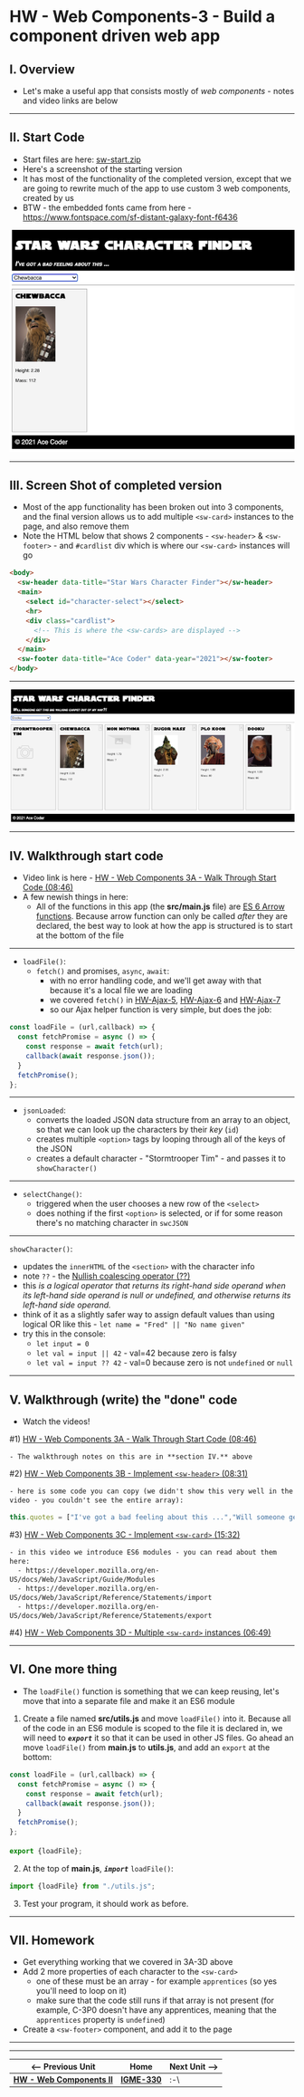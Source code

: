 # HW - Web Components-3 - Build a component driven web app

## I. Overview

- Let's make a useful app that consists mostly of *web components* - notes and video links are below

<hr>

## II. Start Code

- Start files are here: [sw-start.zip](_files/sw-start.zip)
- Here's a screenshot of the starting version
- It has most of the functionality of the completed version, except that we are going to rewrite much of the app to use custom 3 web components, created by us
- BTW - the embedded fonts came from here - https://www.fontspace.com/sf-distant-galaxy-font-f6436

![screenshot](_images/_wc/HW-wc-9.png)

<hr>

## III. Screen Shot of completed version

- Most of the app functionality has been broken out into 3 components, and the final version allows us to add multiple `<sw-card>` instances to the page, and also remove them
- Note the HTML below that shows 2 components - `<sw-header>` & `<sw-footer>` - and `#cardlist` div which is where our `<sw-card>` instances will go


```html
<body>
  <sw-header data-title="Star Wars Character Finder"></sw-header>
  <main>
    <select id="character-select"></select>
    <hr>
    <div class="cardlist">
      <!-- This is where the <sw-cards> are displayed -->
    </div>
  </main>
  <sw-footer data-title="Ace Coder" data-year="2021"></sw-footer>
</body>
```

<hr>

![screenshot](_images/_wc/HW-wc-10.png)

<hr>

## IV. Walkthrough start code

- Video link is here - [HW - Web Components 3A - Walk Through Start Code (08:46)](https://rit.hosted.panopto.com/Panopto/Pages/Viewer.aspx?id=4b9441fc-595e-4589-9ab6-ada701395685&start=0)
- A few newish things in here:
  - All of the functions in this app (the **src/main.js** file) are [ES 6 Arrow functions](https://developer.mozilla.org/en-US/docs/Web/JavaScript/Reference/Functions/Arrow_functions). Because arrow function can only be called *after* they are declared, the best way to look at how the app is structured is to start at the bottom of the file

<hr>

- `loadFile()`:
  - `fetch()` and promises, `async`, `await`:
    -  with no error handling code, and we'll get away with that because it's a local file we are loading
    -  we covered `fetch()` in [HW-Ajax-5](HW-ajax-5.md), [HW-Ajax-6](HW-ajax-6.md) and [HW-Ajax-7](HW-ajax-7.md)
    - so our Ajax helper function is very simple, but does the job:

```js
const loadFile = (url,callback) => {
  const fetchPromise = async () => {
    const response = await fetch(url);
    callback(await response.json());
  }
  fetchPromise();
};
```

<hr>

- `jsonLoaded`:
  - converts the loaded JSON data structure from an array to an object, so that we can look up the characters by their *key* (`id`)
  - creates multiple `<option>` tags by looping through all of the keys of the JSON
  - creates a default character - "Stormtrooper Tim" - and passes it to `showCharacter()`

<hr>

- `selectChange()`:
  - triggered when the user chooses a new row of the `<select>`
  - does nothing if the first `<option>` is selected, or if for some reason there's no matching character in `swcJSON`

<hr>

`showCharacter()`:
  - updates the `innerHTML` of the `<section>` with the character info
  - note `??` - the [Nullish coalescing operator (??)](https://developer.mozilla.org/en-US/docs/Web/JavaScript/Reference/Operators/Nullish_coalescing_operator)
  - this *is a logical operator that returns its right-hand side operand when its left-hand side operand is null or undefined, and otherwise returns its left-hand side operand.*
  - think of it as a slightly safer way to assign default values than using logical OR like this - `let name = "Fred" || "No name given"`
  - try this in the console:
    - `let input = 0`
    - `let val = input || 42` - val=42 because zero is falsy
    - `let val = input ?? 42` - val=0 because zero is not `undefined` or `null`

<hr>

## V. Walkthrough (write) the "done" code

- Watch the videos!

#1) [HW - Web Components 3A - Walk Through Start Code (08:46)](https://rit.hosted.panopto.com/Panopto/Pages/Viewer.aspx?id=4b9441fc-595e-4589-9ab6-ada701395685&start=0)
    
    - The walkthrough notes on this are in **section IV.** above

#2) [HW - Web Components 3B - Implement `<sw-header>` (08:31)](https://rit.hosted.panopto.com/Panopto/Pages/Viewer.aspx?id=d72258d0-8419-4735-aeaa-ada7014993b4&start=0)
    
    - here is some code you can copy (we didn't show this very well in the video - you couldn't see the entire array):

```js
this.quotes = ["I've got a bad feeling about this ...","Will someone get this big walking carpet out of my way?!","Aren’t you a little short for a stormtrooper?","I hope you know what you’re doing.","Oh, it’s not like that at all. He’s my brother.","We have powerful friends. You’re going to regret this."];
```

#3) [HW - Web Components 3C - Implement `<sw-card>` (15:32)](https://rit.hosted.panopto.com/Panopto/Pages/Viewer.aspx?id=066099ca-bd71-444f-a0a6-ada7016144b1&start=0)
    
    - in this video we introduce ES6 modules - you can read about them here:
      - https://developer.mozilla.org/en-US/docs/Web/JavaScript/Guide/Modules
      - https://developer.mozilla.org/en-US/docs/Web/JavaScript/Reference/Statements/import
      - https://developer.mozilla.org/en-US/docs/Web/JavaScript/Reference/Statements/export

#4) [HW - Web Components 3D - Multiple `<sw-card>` instances (06:49)](https://rit.hosted.panopto.com/Panopto/Pages/Viewer.aspx?id=15b3231b-b7df-40b2-9acc-ada80125d594&start=0)
 
<hr>

## VI. One more thing

- The `loadFile()` function is something that we can keep reusing, let's move that into a separate file and make it an ES6 module

1) Create a file named **src/utils.js** and move `loadFile()` into it. Because all of the code in an ES6 module is scoped to the file it is declared in, we will need to ***`export`*** it so that it can be used in other JS files. Go ahead an move `loadFile()`  from **main.js** to **utils.js**, and add an `export` at the bottom:

```js
const loadFile = (url,callback) => {
  const fetchPromise = async () => {
    const response = await fetch(url);
    callback(await response.json());
  }
  fetchPromise();
};

export {loadFile};
```

2) At the top of **main.js**, ***`import`*** `loadFile()`:

```js
import {loadFile} from "./utils.js";
```

3) Test your program, it should work as before.


<hr>

## VII. Homework

- Get everything working that we covered in 3A-3D above
- Add 2 more properties of each character to the `<sw-card>`
  - one of these must be an array - for example `apprentices` (so yes you'll need to loop on it)
  - make sure that the code still runs if that array is not present (for example, C-3P0 doesn't have any apprentices, meaning that the `apprentices` property is `undefined`)
- Create a `<sw-footer>` component, and add it to the page

<hr><hr>

| <-- Previous Unit | Home | Next Unit -->
| --- | --- | --- 
|  [**HW - Web Components II**](HW-wc-2.md)  |  [**IGME-330**](../README.md) | :-\
